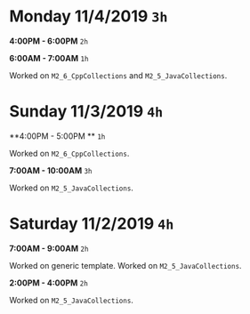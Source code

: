 # Monday 11/4/2019 `3h`

**4:00PM - 6:00PM** `2h`

**6:00AM - 7:00AM** `1h`

Worked on `M2_6_CppCollections` and `M2_5_JavaCollections`.

# Sunday 11/3/2019 `4h`

**4:00PM - 5:00PM ** `1h`

Worked on `M2_6_CppCollections`.

**7:00AM - 10:00AM** `3h`

Worked on `M2_5_JavaCollections`.

# Saturday 11/2/2019 `4h`

**7:00AM - 9:00AM** `2h`

Worked on generic template. Worked on `M2_5_JavaCollections`.

**2:00PM - 4:00PM** `2h`

Worked on `M2_5_JavaCollections`.
